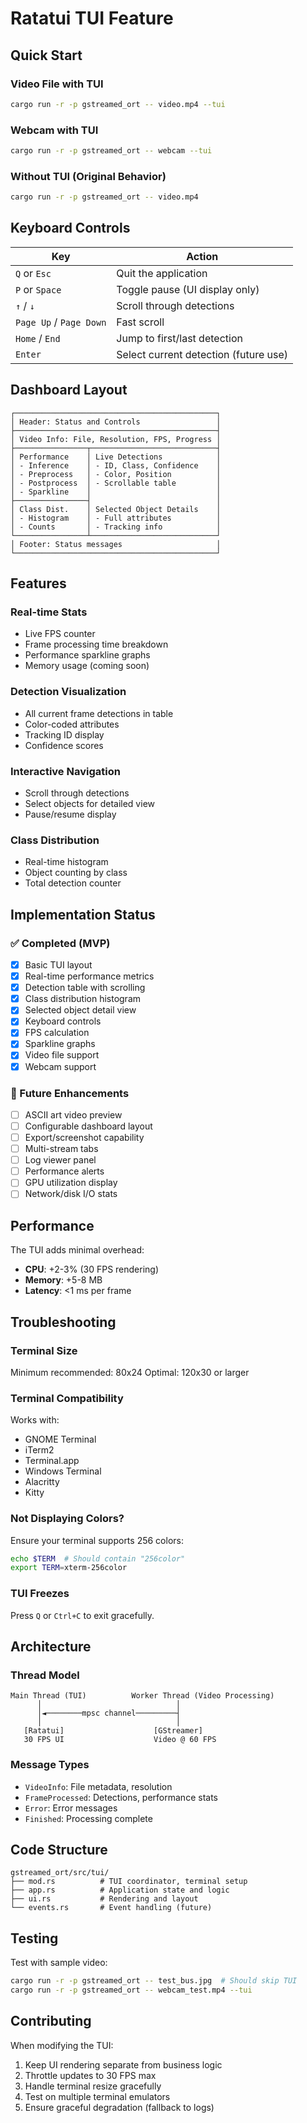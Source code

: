 # Ratatui TUI Feature

## Quick Start

### Video File with TUI
```bash
cargo run -r -p gstreamed_ort -- video.mp4 --tui
```

### Webcam with TUI
```bash
cargo run -r -p gstreamed_ort -- webcam --tui
```

### Without TUI (Original Behavior)
```bash
cargo run -r -p gstreamed_ort -- video.mp4
```

## Keyboard Controls

| Key | Action |
|-----|--------|
| `Q` or `Esc` | Quit the application |
| `P` or `Space` | Toggle pause (UI display only) |
| `↑` / `↓` | Scroll through detections |
| `Page Up` / `Page Down` | Fast scroll |
| `Home` / `End` | Jump to first/last detection |
| `Enter` | Select current detection (future use) |

## Dashboard Layout

```
┌─────────────────────────────────────────────┐
│ Header: Status and Controls                 │
├─────────────────────────────────────────────┤
│ Video Info: File, Resolution, FPS, Progress │
├────────────────┬────────────────────────────┤
│ Performance    │ Live Detections            │
│ - Inference    │ - ID, Class, Confidence    │
│ - Preprocess   │ - Color, Position          │
│ - Postprocess  │ - Scrollable table         │
│ - Sparkline    │                            │
├────────────────┤                            │
│ Class Dist.    │ Selected Object Details    │
│ - Histogram    │ - Full attributes          │
│ - Counts       │ - Tracking info            │
└────────────────┴────────────────────────────┘
│ Footer: Status messages                     │
└─────────────────────────────────────────────┘
```

## Features

### Real-time Stats
- Live FPS counter
- Frame processing time breakdown
- Performance sparkline graphs
- Memory usage (coming soon)

### Detection Visualization
- All current frame detections in table
- Color-coded attributes
- Tracking ID display
- Confidence scores

### Interactive Navigation
- Scroll through detections
- Select objects for detailed view
- Pause/resume display

### Class Distribution
- Real-time histogram
- Object counting by class
- Total detection counter

## Implementation Status

### ✅ Completed (MVP)
- [x] Basic TUI layout
- [x] Real-time performance metrics
- [x] Detection table with scrolling
- [x] Class distribution histogram
- [x] Selected object detail view
- [x] Keyboard controls
- [x] FPS calculation
- [x] Sparkline graphs
- [x] Video file support
- [x] Webcam support

### 🚧 Future Enhancements
- [ ] ASCII art video preview
- [ ] Configurable dashboard layout
- [ ] Export/screenshot capability
- [ ] Multi-stream tabs
- [ ] Log viewer panel
- [ ] Performance alerts
- [ ] GPU utilization display
- [ ] Network/disk I/O stats

## Performance

The TUI adds minimal overhead:
- **CPU**: +2-3% (30 FPS rendering)
- **Memory**: +5-8 MB
- **Latency**: <1 ms per frame

## Troubleshooting

### Terminal Size
Minimum recommended: 80x24
Optimal: 120x30 or larger

### Terminal Compatibility
Works with:
- GNOME Terminal
- iTerm2
- Terminal.app
- Windows Terminal
- Alacritty
- Kitty

### Not Displaying Colors?
Ensure your terminal supports 256 colors:
```bash
echo $TERM  # Should contain "256color"
export TERM=xterm-256color
```

### TUI Freezes
Press `Q` or `Ctrl+C` to exit gracefully.

## Architecture

### Thread Model
```
Main Thread (TUI)          Worker Thread (Video Processing)
      │                              │
      │◄────────mpsc channel─────────┤
      │                              │
   [Ratatui]                    [GStreamer]
   30 FPS UI                    Video @ 60 FPS
```

### Message Types
- `VideoInfo`: File metadata, resolution
- `FrameProcessed`: Detections, performance stats
- `Error`: Error messages
- `Finished`: Processing complete

## Code Structure

```
gstreamed_ort/src/tui/
├── mod.rs          # TUI coordinator, terminal setup
├── app.rs          # Application state and logic
├── ui.rs           # Rendering and layout
└── events.rs       # Event handling (future)
```

## Testing

Test with sample video:
```bash
cargo run -r -p gstreamed_ort -- test_bus.jpg  # Should skip TUI
cargo run -r -p gstreamed_ort -- webcam_test.mp4 --tui
```

## Contributing

When modifying the TUI:
1. Keep UI rendering separate from business logic
2. Throttle updates to 30 FPS max
3. Handle terminal resize gracefully
4. Test on multiple terminal emulators
5. Ensure graceful degradation (fallback to logs)
